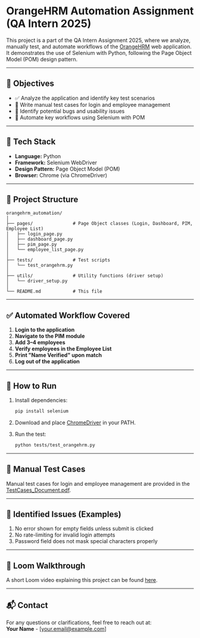 
# OrangeHRM Automation Assignment (QA Intern 2025)

This project is a part of the QA Intern Assignment 2025, where we analyze, manually test, and automate workflows of the [OrangeHRM](https://opensource-demo.orangehrmlive.com/web/index.php/auth/login) web application. It demonstrates the use of Selenium with Python, following the Page Object Model (POM) design pattern.

---

## 📌 Objectives

- ✅ Analyze the application and identify key test scenarios
- 🧪 Write manual test cases for login and employee management
- 🐞 Identify potential bugs and usability issues
- 🤖 Automate key workflows using Selenium with POM

---

## 🔧 Tech Stack

- **Language:** Python
- **Framework:** Selenium WebDriver
- **Design Pattern:** Page Object Model (POM)
- **Browser:** Chrome (via ChromeDriver)

---

## 📂 Project Structure

```
orangehrm_automation/
│
├── pages/               # Page Object classes (Login, Dashboard, PIM, Employee List)
│   ├── login_page.py
│   ├── dashboard_page.py
│   ├── pim_page.py
│   └── employee_list_page.py
│
├── tests/               # Test scripts
│   └── test_orangehrm.py
│
├── utils/               # Utility functions (driver setup)
│   └── driver_setup.py
│
└── README.md            # This file
```

---

## ✅ Automated Workflow Covered

1. **Login to the application**
2. **Navigate to the PIM module**
3. **Add 3–4 employees**
4. **Verify employees in the Employee List**
5. **Print "Name Verified" upon match**
6. **Log out of the application**

---

## 🚀 How to Run

1. Install dependencies:
   ```bash
   pip install selenium
   ```

2. Download and place [ChromeDriver](https://sites.google.com/chromium.org/driver/) in your PATH.

3. Run the test:
   ```bash
   python tests/test_orangehrm.py
   ```

---

## 🧪 Manual Test Cases

Manual test cases for login and employee management are provided in the [TestCases_Document.pdf](link-if-uploaded).

---

## 🐞 Identified Issues (Examples)

1. No error shown for empty fields unless submit is clicked
2. No rate-limiting for invalid login attempts
3. Password field does not mask special characters properly

---

## 🎥 Loom Walkthrough

A short Loom video explaining this project can be found [here](link-to-loom-video).

---

## 📬 Contact

For any questions or clarifications, feel free to reach out at:  
**Your Name** - [your.email@example.com]
